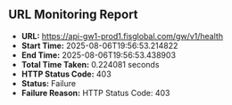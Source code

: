 ## URL Monitoring Report

- **URL:** https://api-gw1-prod1.fisglobal.com/gw/v1/health
- **Start Time:** 2025-08-06T19:56:53.214822
- **End Time:** 2025-08-06T19:56:53.438903
- **Total Time Taken:** 0.224081 seconds
- **HTTP Status Code:** 403
- **Status:** Failure
- **Failure Reason:** HTTP Status Code: 403
